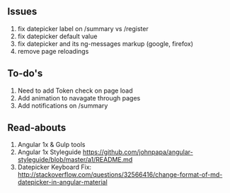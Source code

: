 ## Issues
1. fix datepicker label on /summary vs /register
2. fix datepicker default value 
3. fix datepicker and its ng-messages markup (google, firefox)
4. remove page reloadings  


## To-do's
1. Need to add Token check on page load
2. Add animation to navagate through pages
3. Add notifications on /summary
 
 
## Read-abouts
1. Angular 1x & Gulp tools
2. Angular 1x Styleguide https://github.com/johnpapa/angular-styleguide/blob/master/a1/README.md
3. Datepicker Keyboard Fix: http://stackoverflow.com/questions/32566416/change-format-of-md-datepicker-in-angular-material